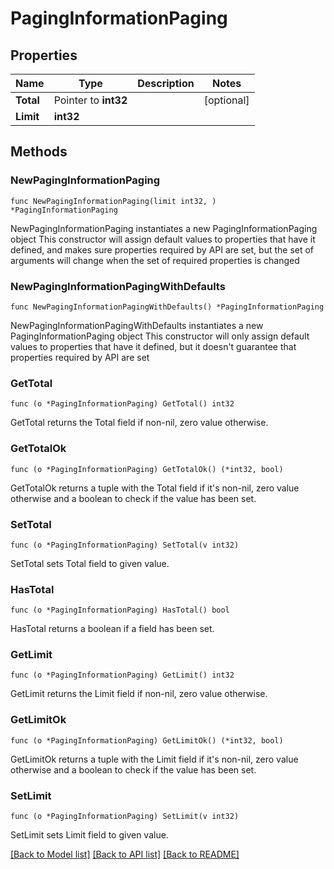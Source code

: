 # PagingInformationPaging

## Properties

Name | Type | Description | Notes
------------ | ------------- | ------------- | -------------
**Total** | Pointer to **int32** |  | [optional] 
**Limit** | **int32** |  | 

## Methods

### NewPagingInformationPaging

`func NewPagingInformationPaging(limit int32, ) *PagingInformationPaging`

NewPagingInformationPaging instantiates a new PagingInformationPaging object
This constructor will assign default values to properties that have it defined,
and makes sure properties required by API are set, but the set of arguments
will change when the set of required properties is changed

### NewPagingInformationPagingWithDefaults

`func NewPagingInformationPagingWithDefaults() *PagingInformationPaging`

NewPagingInformationPagingWithDefaults instantiates a new PagingInformationPaging object
This constructor will only assign default values to properties that have it defined,
but it doesn't guarantee that properties required by API are set

### GetTotal

`func (o *PagingInformationPaging) GetTotal() int32`

GetTotal returns the Total field if non-nil, zero value otherwise.

### GetTotalOk

`func (o *PagingInformationPaging) GetTotalOk() (*int32, bool)`

GetTotalOk returns a tuple with the Total field if it's non-nil, zero value otherwise
and a boolean to check if the value has been set.

### SetTotal

`func (o *PagingInformationPaging) SetTotal(v int32)`

SetTotal sets Total field to given value.

### HasTotal

`func (o *PagingInformationPaging) HasTotal() bool`

HasTotal returns a boolean if a field has been set.

### GetLimit

`func (o *PagingInformationPaging) GetLimit() int32`

GetLimit returns the Limit field if non-nil, zero value otherwise.

### GetLimitOk

`func (o *PagingInformationPaging) GetLimitOk() (*int32, bool)`

GetLimitOk returns a tuple with the Limit field if it's non-nil, zero value otherwise
and a boolean to check if the value has been set.

### SetLimit

`func (o *PagingInformationPaging) SetLimit(v int32)`

SetLimit sets Limit field to given value.



[[Back to Model list]](../README.md#documentation-for-models) [[Back to API list]](../README.md#documentation-for-api-endpoints) [[Back to README]](../README.md)


